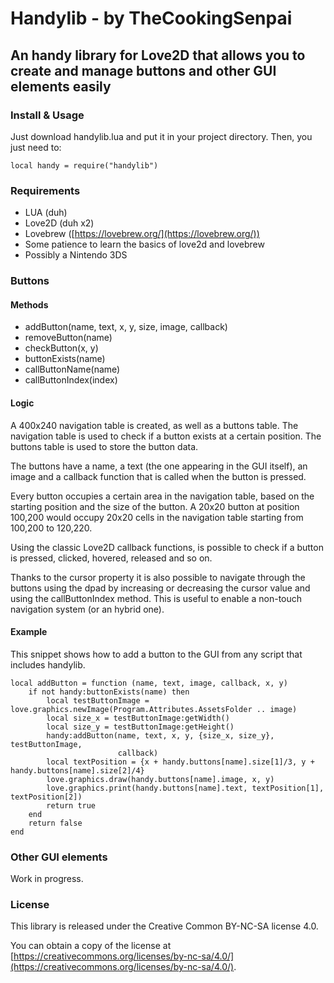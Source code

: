 # Handylib - by TheCookingSenpai

## An handy library for Love2D that allows you to create and manage buttons and other GUI elements easily

### Install & Usage

Just download handylib.lua and put it in your project directory.
Then, you just need to:

    local handy = require("handylib")

### Requirements

- LUA (duh)
- Love2D (duh x2)
- Lovebrew ([https://lovebrew.org/](https://lovebrew.org/))
- Some patience to learn the basics of love2d and lovebrew
- Possibly a Nintendo 3DS

### Buttons

#### Methods

- addButton(name, text, x, y, size, image, callback)
- removeButton(name)
- checkButton(x, y)
- buttonExists(name)
- callButtonName(name)
- callButtonIndex(index)

#### Logic

A 400x240 navigation table is created, as well as a buttons table.
The navigation table is used to check if a button exists at a certain position.
The buttons table is used to store the button data.

The buttons have a name, a text (the one appearing in the GUI itself), an image and a callback function
that is called when the button is pressed.

Every button occupies a certain area in the navigation table, based on the starting position
and the size of the button. A 20x20 button at position 100,200 would occupy 20x20 cells in
the navigation table starting from 100,200 to 120,220.

Using the classic Love2D callback functions, is possible to check if a button is pressed, clicked,
hovered, released and so on.

Thanks to the cursor property it is also possible to navigate through the buttons using the dpad
by increasing or decreasing the cursor value and using the callButtonIndex method.
This is useful to enable a non-touch navigation system (or an hybrid one).

#### Example

This snippet shows how to add a button to the GUI from any script that includes
handylib.

    local addButton = function (name, text, image, callback, x, y)
        if not handy:buttonExists(name) then
            local testButtonImage = love.graphics.newImage(Program.Attributes.AssetsFolder .. image)
            local size_x = testButtonImage:getWidth()
            local size_y = testButtonImage:getHeight()
            handy:addButton(name, text, x, y, {size_x, size_y}, testButtonImage,
                            callback)
            local textPosition = {x + handy.buttons[name].size[1]/3, y + handy.buttons[name].size[2]/4}
            love.graphics.draw(handy.buttons[name].image, x, y)
            love.graphics.print(handy.buttons[name].text, textPosition[1], textPosition[2])
            return true
        end
        return false
    end

### Other GUI elements

Work in progress.

### License

This library is released under the Creative Common BY-NC-SA license 4.0.

You can obtain a copy of the license at [https://creativecommons.org/licenses/by-nc-sa/4.0/](https://creativecommons.org/licenses/by-nc-sa/4.0/).
